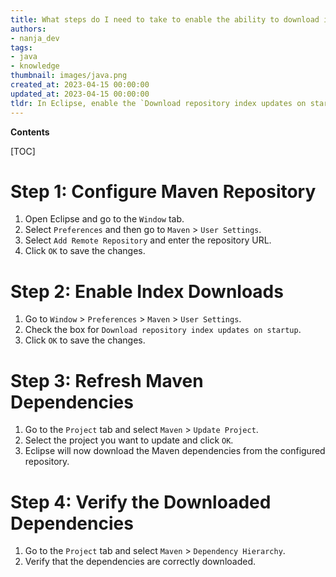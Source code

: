 ```yaml
---
title: What steps do I need to take to enable the ability to download indexes in eclipse for searching Maven dependencies?
authors:
- nanja_dev
tags:
- java
- knowledge
thumbnail: images/java.png
created_at: 2023-04-15 00:00:00
updated_at: 2023-04-15 00:00:00
tldr: In Eclipse, enable the `Download repository index updates on startup` option in the Maven settings.
---
```


**Contents**

[TOC]

# Step 1: Configure Maven Repository

1. Open Eclipse and go to the `Window` tab.
2. Select `Preferences` and then go to `Maven` > `User Settings`.
3. Select `Add Remote Repository` and enter the repository URL.
4. Click `OK` to save the changes.

# Step 2: Enable Index Downloads

1. Go to `Window` > `Preferences` > `Maven` > `User Settings`.
2. Check the box for `Download repository index updates on startup`.
3. Click `OK` to save the changes.

# Step 3: Refresh Maven Dependencies

1. Go to the `Project` tab and select `Maven` > `Update Project`.
2. Select the project you want to update and click `OK`.
3. Eclipse will now download the Maven dependencies from the configured repository.

# Step 4: Verify the Downloaded Dependencies

1. Go to the `Project` tab and select `Maven` > `Dependency Hierarchy`.
2. Verify that the dependencies are correctly downloaded.

